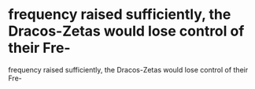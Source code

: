 # frequency  raised sufficiently, the Dracos-Zetas would lose control of  their  Fre-

frequency  raised sufficiently, the Dracos-Zetas would lose control of  their  Fre-